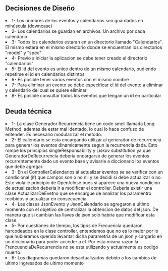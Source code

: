 
<h2>Decisiones de Diseño</h2>

 <li>1- Los nombres de los eventos y calendarios son guardados en minúscula (downcase)</li>
 <li>2- Los calendarios se guardan en archivos. Un archivo por cada calendario.</li>
 <li>3- Todos los calendarios estaran en un directorio llamado "Calendarios". El mismo estará en el mismo directorio donde se encuentran los directorios "model" y "spec"</li>
 <li>4- Previo a iniciar la aplicacion se debe tener creado el directorio "calendarios"</li>
 <li>5- El id del evento es unico dentro de un mismo calendario, pudiendo repetirse el id en calendarios distintos</li>
 <li>6- Es posible tener varios eventos con el mismo nombre</li>
 <li>7- Para eliminar un evento se debe especificar el id del evento a eliminar y calendario del cual se quiere eliminar</li>
 <li>8- Es posible consultar todos los eventos que tengan un id en particular</li>

<h2>Deuda técnica</h2>

<li>1- La clase Generador Recurrencia tiene un code smell llamada Long Method, ademas de estar mal identado, lo cual lo hace confuso de entender. Es necesario modularizar el metodo.</li>
<li>2- El calendario se esta encargando utilizar al generador de recurrencia para generar los eventos dinamicamente segun la recurrencia dada. Esto rompe los principios singleResponsability y Liskov substitution ya que GeneradorDeRecurrencia deberia encargarse de generar los eventos recurrentemente dado un evento base y avisarle a diccionario los eventos que debe agregar.</li>
<li>3- En el ControllerCalendarios al actualizar eventos se se verifica con un condicional (if) que campos son o no nil y se decidi si debe actualizar o no. Este viola le principio de Open/close pues si aparece una nueva condicion de actualizacion deberia ir a modificar el controller. Deberia existir una clase ActualizarDeEvetno que se encargue de analizar los paramentro recibidos y actualizar en consecuencia.</li>
<li>4- Las clases JsonEvento y JsonCalendario se agregaron a ultimo momento con el objetivo de centralizar la obtencion de datos del json. De manera que si cambian las llaves de json solo habria que modificar esta clase.</li>
<li>5- Por cuestiones de tiempo, los tipos de Frecuencia quedaron harcodeados en la clase controller, entendemos que no es lo mejor por lo que hubieramos querido levantar dicha parametría de un json y cargarlo en un diccionario para poder acceder a el. Por esta misma razon la FrencuenciaDeRecurrencia no se esta utilizando y actualmente es codigo muerto.</li>
<li>6- Los diagramas quedaron desactualizados debido a los cambios de ultimo ingresados de ultimo momento</li>
